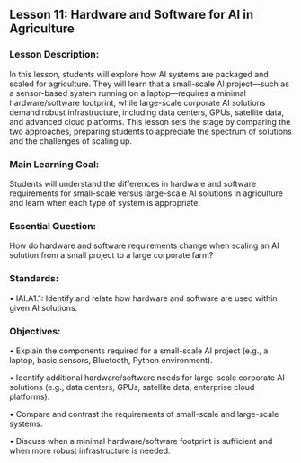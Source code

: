 ## Lesson 11: Hardware and Software for AI in Agriculture
### Lesson Description:
In this lesson, students will explore how AI systems are packaged and scaled for agriculture. They will learn that a small-scale AI project—such as a sensor-based system running on a laptop—requires a minimal hardware/software footprint, while large-scale corporate AI solutions demand robust infrastructure, including data centers, GPUs, satellite data, and advanced cloud platforms. This lesson sets the stage by comparing the two approaches, preparing students to appreciate the spectrum of solutions and the challenges of scaling up.

### Main Learning Goal:
Students will understand the differences in hardware and software requirements for small-scale versus large-scale AI solutions in agriculture and learn when each type of system is appropriate.

### Essential Question:
How do hardware and software requirements change when scaling an AI solution from a small project to a large corporate farm?

### Standards:
•	IAI.A1.1: Identify and relate how hardware and software are used within given AI solutions.

### Objectives:

•	Explain the components required for a small-scale AI project (e.g., a laptop, basic sensors, Bluetooth, Python environment). 

•	Identify additional hardware/software needs for large-scale corporate AI solutions (e.g., data centers, GPUs, satellite data, enterprise cloud platforms).

•	Compare and contrast the requirements of small-scale and large-scale systems. 

•	Discuss when a minimal hardware/software footprint is sufficient and when more robust infrastructure is needed.

